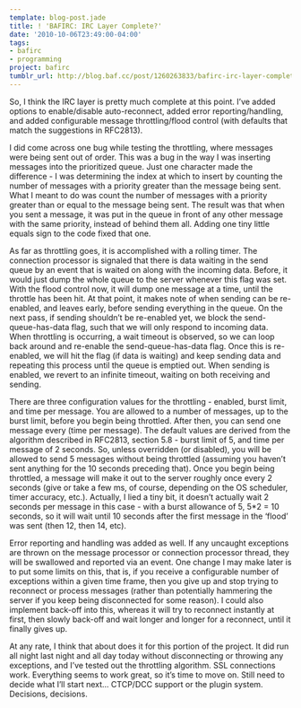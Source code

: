 ```yaml
---
template: blog-post.jade
title: ! 'BAFIRC: IRC Layer Complete?'
date: '2010-10-06T23:49:00-04:00'
tags:
- bafirc
- programming
project: bafirc
tumblr_url: http://blog.baf.cc/post/1260263833/bafirc-irc-layer-complete
---
```

So, I think the IRC layer is pretty much complete at this point. I’ve added options to enable/disable auto-reconnect, added error reporting/handling, and added configurable message throttling/flood control (with defaults that match the suggestions in RFC2813).

I did come across one bug while testing the throttling, where messages were being sent out of order. This was a bug in the way I was inserting messages into the prioritized queue. Just one character made the difference - I was determining the index at which to insert by counting the number of messages with a priority greater than the message being sent. What I meant to do was count the number of messages with a priority greater than or equal to the message being sent. The result was that when you sent a message, it was put in the queue in front of any other message with the same priority, instead of behind them all. Adding one tiny little equals sign to the code fixed that one.

As far as throttling goes, it is accomplished with a rolling timer. The connection processor is signaled that there is data waiting in the send queue by an event that is waited on along with the incoming data. Before, it would just dump the whole queue to the server whenever this flag was set. With the flood control now, it will dump one message at a time, until the throttle has been hit. At that point, it makes note of when sending can be re-enabled, and leaves early, before sending everything in the queue. On the next pass, if sending shouldn’t be re-enabled yet, we block the send-queue-has-data flag, such that we will only respond to incoming data. When throttling is occurring, a wait timeout is observed, so we can loop back around and re-enable the send-queue-has-data flag. Once this is re-enabled, we will hit the flag (if data is waiting) and keep sending data and repeating this process until the queue is emptied out. When sending is enabled, we revert to an infinite timeout, waiting on both receiving and sending.

There are three configuration values for the throttling - enabled, burst limit, and time per message. You are allowed to a number of messages, up to the burst limit, before you begin being throttled. After then, you can send one message every (time per message). The default values are derived from the algorithm described in RFC2813, section 5.8 - burst limit of 5, and time per message of 2 seconds. So, unless overridden (or disabled), you will be allowed to send 5 messages without being throttled (assuming you haven’t sent anything for the 10 seconds preceding that). Once you begin being throttled, a message will make it out to the server roughly once every 2 seconds (give or take a few ms, of course, depending on the OS scheduler, timer accuracy, etc.). Actually, I lied a tiny bit, it doesn’t actually wait 2 seconds per message in this case - with a burst allowance of 5, 5\*2 = 10 seconds, so it will wait until 10 seconds after the first message in the ‘flood’ was sent (then 12, then 14, etc).

Error reporting and handling was added as well. If any uncaught exceptions are thrown on the message processor or connection processor thread, they will be swallowed and reported via an event. One change I may make later is to put some limits on this, that is, if you receive a configurable number of exceptions within a given time frame, then you give up and stop trying to reconnect or process messages (rather than potentially hammering the server if you keep being disconnected for some reason). I could also implement back-off into this, whereas it will try to reconnect instantly at first, then slowly back-off and wait longer and longer for a reconnect, until it finally gives up.

At any rate, I think that about does it for this portion of the project. It did run all night last night and all day today without disconnecting or throwing any exceptions, and I’ve tested out the throttling algorithm. SSL connections work. Everything seems to work great, so it’s time to move on. Still need to decide what I’ll start next… CTCP/DCC support or the plugin system. Decisions, decisions.